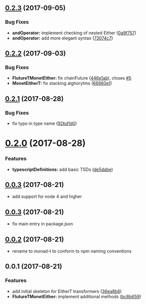<a name="0.2.3"></a>
## [0.2.3](https://github.com/char0n/monad-t/compare/v0.2.2...v0.2.3) (2017-09-05)


### Bug Fixes

* **andOperator:** implement checking of nested Either ([0a9f757](https://github.com/char0n/monad-t/commit/0a9f757))
* **andOperator:** add more elegant syntax ([73074c7](https://github.com/char0n/monad-t/commit/73074c7))



<a name="0.2.2"></a>
## [0.2.2](https://github.com/char0n/monad-t/compare/v0.2.1...v0.2.2) (2017-09-03)


### Bug Fixes

* **FlutureTMonetEither:** fix chainFuture ([446e1ab](https://github.com/char0n/monad-t/commit/446e1ab)), closes [#5](https://github.com/char0n/monad-t/issues/5)
* **MonetEitherT:** fix stacking alghorytms ([66660e1](https://github.com/char0n/monad-t/commit/66660e1))



<a name="0.2.1"></a>
## [0.2.1](https://github.com/char0n/monad-t/compare/v0.2.0...v0.2.1) (2017-08-28)


### Bug Fixes

* fix typo in type name ([92bd1d0](https://github.com/char0n/monad-t/commit/92bd1d0))



<a name="0.2.0"></a>
# [0.2.0](https://github.com/char0n/monad-t/compare/v0.1.0...v0.2.0) (2017-08-28)


### Features

* **typescriptDefinitions:** add basic TSDs ([de5dabe](https://github.com/char0n/monad-t/commit/de5dabe))



<a name="0.1.0"></a>
## [0.0.3](https://github.com/char0n/monad-t/compare/v0.0.3...v0.1.0) (2017-08-21)

* add support for node 4 and higher

<a name="0.0.3"></a>
## [0.0.3](https://github.com/char0n/monad-t/compare/v0.0.2...v0.0.3) (2017-08-21)

* fix main entry in package.json 


<a name="0.0.2"></a>
## [0.0.2](https://github.com/char0n/monad-t/compare/v0.0.1...v0.0.2) (2017-08-21)

* rename to monad-t to conform to npm naming conventions


<a name="0.0.1"></a>
## 0.0.1 (2017-08-21)


### Features

* add initial skeleton for EitherT transformers ([36ea8b6](https://github.com/char0n/monad-t/commit/36ea8b6))
* **FlutureTMonetEither:** implement additional methods ([bc8b659](https://github.com/char0n/monad-t/commit/bc8b659))



